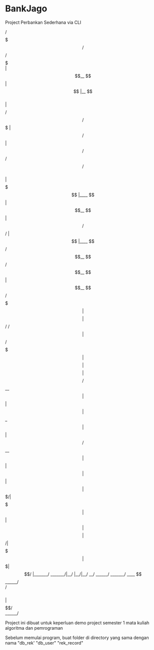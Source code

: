 # BankJago
Project Perbankan Sederhana via CLI


  /$$$$$$$                      /$$                /$$$$$                               
 | $$__  $$                    | $$               |__  $$                               
 | $$    $$  /$$$$$$  /$$$$$$$ | $$   /$$            | $$  /$$$$$$   /$$$$$$   /$$$$$$  
 | $$$$$$$  |____  $$| $$__  $$| $$  /$$/            | $$ |____  $$ /$$__  $$ /$$__  $$ 
 | $$__  $$  /$$$$$$$| $$    $$| $$$$$$/        /$$  | $$  /$$$$$$$| $$    $$| $$    $$ 
 | $$    $$ /$$__  $$| $$  | $$| $$_  $$       | $$  | $$ /$$__  $$| $$  | $$| $$  | $$ 
 | $$$$$$$/|  $$$$$$$| $$  | $$| $$    $$      |  $$$$$$/|  $$$$$$$|  $$$$$$$|  $$$$$$/ 
 |_______/   _______/|__/  |__/|__/   __/        ______/   _______/  ____  $$  ______/  
                                                                    /$$    $$           
                                                                   |  $$$$$$/           
                                                                     ______/           

Project ini dibuat untuk keperluan demo project semester 1 mata kuliah algoritma dan pemrograman


Sebelum memulai program, buat folder di directory yang sama dengan nama 
    "db_rek'
    "db_user"
    "rek_record"
